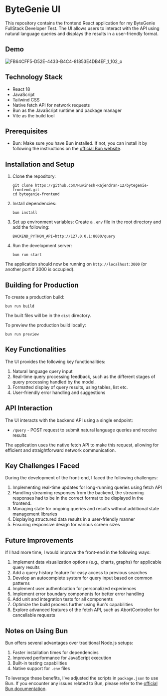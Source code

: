 # ByteGenie UI

This repository contains the frontend React application for my ByteGenie FullStack Developer Test. The UI allows users to interact with the API using natural language queries and displays the results in a user-friendly format.

## Demo 

![FB64CFF5-D52E-4433-B4C4-81853E4DB4EF_1_102_o](https://github.com/user-attachments/assets/56e59d4d-55a5-402c-9769-5f9e03d3dacb)


## Technology Stack

- React 18
- JavaScript
- Tailwind CSS
- Native fetch API for network requests
- Bun as the JavaScript runtime and package manager
- Vite as the build tool

## Prerequisites

- Bun: Make sure you have Bun installed. If not, you can install it by following the instructions on the [official Bun website](https://bun.sh/).

## Installation and Setup

1. Clone the repository:

   ```
   git clone https://github.com/Huvinesh-Rajendran-12/bytegenie-frontend.git
   cd bytegenie-frontend
   ```

2. Install dependencies:

   ```
   bun install
   ```

3. Set up environment variables:
   Create a `.env` file in the root directory and add the following:

   ```
   BACKEND_PYTHON_API=http://127.0.0.1:8000/query
   ```

4. Run the development server:
   ```
   bun run start
   ```

The application should now be running on `http://localhost:3000` (or another port if 3000 is occupied).

## Building for Production

To create a production build:

```
bun run build
```

The built files will be in the `dist` directory.

To preview the production build locally:

```
bun run preview
```

## Key Functionalities

The UI provides the following key functionalities:

1. Natural language query input
2. Real-time query processing feedback, such as the different stages of query processing handled by the model.
3. Formatted display of query results, using tables, list etc.
4. User-friendly error handling and suggestions

## API Interaction

The UI interacts with the backend API using a single endpoint:

- `/query` - POST request to submit natural language queries and receive results

The application uses the native fetch API to make this request, allowing for efficient and straightforward network communication.

## Key Challenges I Faced

During the development of the front-end, I faced the following challenges:

1. Implementing real-time updates for long-running queries using fetch API
2. Handling streaming responses from the backend, the streaming responses had to be in the correct format to be displayed in the frontend.
3. Managing state for ongoing queries and results without additional state management libraries
4. Displaying structured data results in a user-friendly manner
5. Ensuring responsive design for various screen sizes

## Future Improvements

If I had more time, I would improve the front-end in the following ways:

1. Implement data visualization options (e.g., charts, graphs) for applicable query results
2. Add a query history feature for easy access to previous searches
3. Develop an autocomplete system for query input based on common patterns
4. Implement user authentication for personalized experiences
5. Implement error boundary components for better error handling
6. Add unit and integration tests for all components
7. Optimize the build process further using Bun's capabilities
8. Explore advanced features of the fetch API, such as AbortController for cancellable requests

## Notes on Using Bun

Bun offers several advantages over traditional Node.js setups:

1. Faster installation times for dependencies
2. Improved performance for JavaScript execution
3. Built-in testing capabilities
4. Native support for `.env` files

To leverage these benefits, I've adjusted the scripts in `package.json` to use Bun. If you encounter any issues related to Bun, please refer to the [official Bun documentation](https://bun.sh/docs).
